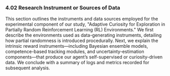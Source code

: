 ### 4.02 Research Instrument or Sources of Data

This section outlines the instruments and data sources employed for the experimental component of our study, "Adaptive Curiosity for Exploration in Partially Random Reinforcement Learning (RL) Environments." We first describe the environments used as data-generating instruments, detailing how partial randomness is introduced procedurally. Next, we explain the intrinsic reward instruments—including Bayesian ensemble models, competence-based tracking modules, and uncertainty-estimation components—that produce our agent’s self-supervised or curiosity-driven data. We conclude with a summary of logs and metrics recorded for subsequent analysis.
